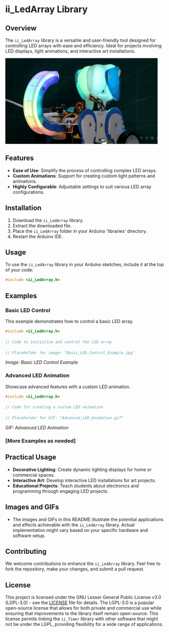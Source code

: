 # ii_LedArray Library

## Overview
The `ii_LedArray` library is a versatile and user-friendly tool designed for controlling LED arrays with ease and efficiency. Ideal for projects involving LED displays, light animations, and interactive art installations.

![Example GIF](examples\ledarray_07_MoveRainbow\rainbow.gif)

## Features
- **Ease of Use**: Simplify the process of controlling complex LED arrays.
- **Custom Animations**: Support for creating custom light patterns and animations.
- **Highly Configurable**: Adjustable settings to suit various LED array configurations.

## Installation
1. Download the `ii_LedArray` library.
2. Extract the downloaded file.
3. Place the `ii_LedArray` folder in your Arduino 'libraries' directory.
4. Restart the Arduino IDE.

## Usage
To use the `ii_LedArray` library in your Arduino sketches, include it at the top of your code:
```cpp
#include <ii_LedArray.h>
```

## Examples

### Basic LED Control
This example demonstrates how to control a basic LED array.

```cpp
#include <ii_LedArray.h>

// Code to initialize and control the LED array

// Placeholder for image: "Basic_LED_Control_Example.jpg"
```

*Image: Basic LED Control Example*

### Advanced LED Animation
Showcase advanced features with a custom LED animation.

```cpp
#include <ii_LedArray.h>

// Code for creating a custom LED animation

// Placeholder for GIF: "Advanced_LED_Animation.gif"
```

*GIF: Advanced LED Animation*

### [More Examples as needed]

## Practical Usage
- **Decorative Lighting**: Create dynamic lighting displays for home or commercial spaces.
- **Interactive Art**: Develop interactive LED installations for art projects.
- **Educational Projects**: Teach students about electronics and programming through engaging LED projects.

## Images and GIFs
- The images and GIFs in this README illustrate the potential applications and effects achievable with the `ii_LedArray` library. Actual implementation might vary based on your specific hardware and software setup.

## Contributing
We welcome contributions to enhance the `ii_LedArray` library. Feel free to fork the repository, make your changes, and submit a pull request.

## License
This project is licensed under the GNU Lesser General Public License v3.0 (LGPL-3.0) - see the [LICENSE](LICENSE) file for details. The LGPL-3.0 is a popular open-source license that allows for both private and commercial use while ensuring that improvements to the library itself remain open-source. This license permits linking the `ii_Timer` library with other software that might not be under the LGPL, providing flexibility for a wide range of applications.
